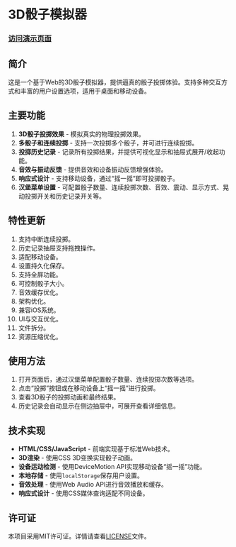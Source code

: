 # 3D骰子模拟器

### [访问演示页面](https://dice.leftshine.cn/)

## 简介
这是一个基于Web的3D骰子模拟器，提供逼真的骰子投掷体验。支持多种交互方式和丰富的用户设置选项，适用于桌面和移动设备。

## 主要功能
1. **3D骰子投掷效果** - 模拟真实的物理投掷效果。
2. **多骰子和连续投掷** - 支持一次投掷多个骰子，并可进行连续投掷。
3. **投掷历史记录** - 记录所有投掷结果，并提供可视化显示和抽屉式展开/收起功能。
4. **音效与振动反馈** - 提供音效和设备振动反馈增强体验。
5. **响应式设计** - 支持移动设备，通过“摇一摇”即可投掷骰子。
6. **汉堡菜单设置** - 可配置骰子数量、连续投掷次数、音效、震动、显示方式、晃动投掷开关和历史记录开关等。

## 特性更新
1. 支持中断连续投掷。
2. 历史记录抽屉支持拖拽操作。
3. 适配移动设备。
4. 设置持久化保存。
5. 支持全屏功能。
6. 可控制骰子大小。
7. 音效缓存优化。
8. 架构优化。
9. 兼容iOS系统。
10. UI与交互优化。
11. 文件拆分。
12. 资源压缩优化。

## 使用方法
1. 打开页面后，通过汉堡菜单配置骰子数量、连续投掷次数等选项。
2. 点击“投掷”按钮或在移动设备上“摇一摇”进行投掷。
3. 查看3D骰子的投掷动画和最终结果。
4. 历史记录会自动显示在侧边抽屉中，可展开查看详细信息。

## 技术实现
- **HTML/CSS/JavaScript** - 前端实现基于标准Web技术。
- **3D渲染** - 使用CSS 3D变换实现骰子动画。
- **设备运动检测** - 使用DeviceMotion API实现移动设备“摇一摇”功能。
- **本地存储** - 使用`localStorage`保存用户设置。
- **音效处理** - 使用Web Audio API进行音效播放和缓存。
- **响应式设计** - 使用CSS媒体查询适配不同设备。

## 许可证
本项目采用MIT许可证。详情请查看[LICENSE](LICENSE)文件。